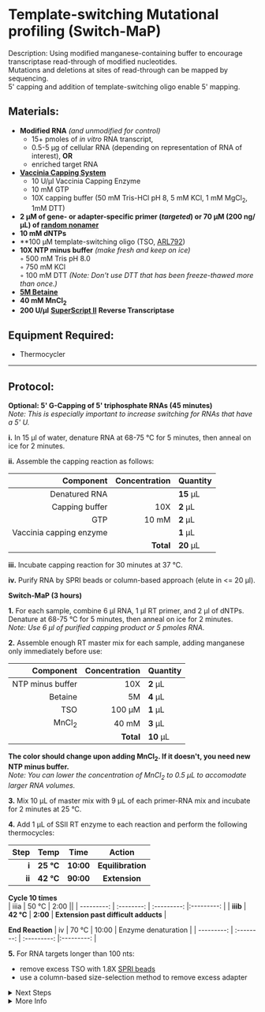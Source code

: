 Template-switching Mutational profiling (Switch-MaP)
================================================================================
Description: Using modified manganese-containing buffer to encourage transcriptase read-through of modified nucleotides.<br/>
Mutations and deletions at sites of read-through can be mapped by sequencing.<br/>
5' capping and addition of template-switching oligo enable 5' mapping.

Materials:
--------------------------------------------------------------------------------
  * **Modified RNA** _(and unmodified for control)_
    * 15+ pmoles of _in vitro_ RNA transcript,
    * 0.5-5 µg of cellular RNA (depending on representation of RNA of interest), **OR**
    * enriched target RNA
  * **[Vaccinia Capping System](https://www.neb.com/en-us/products/m2080-vaccinia-capping-system)**
    * 10 U/µl Vaccinia Capping Enzyme
    * 10 mM GTP
    * 10X capping buffer (50 mM Tris-HCl pH 8, 5 mM KCl, 1 mM MgCl<sub>2</sub>, 1mM DTT)
  * **2 µM of gene- or adapter-specific primer (_targeted_) or 70 µM (200 ng/µL) of [random nonamer](https://www.neb.com/products/s1254-random-primer-9#Product%20Information)**
  * **10 mM dNTPs**
  * **100 µM template-switching oligo (TSO, [ARL792](../ARL-primers.csv))
  * **10X NTP minus buffer** _(make fresh and keep on ice)_  
    ◦ 500 mM Tris pH 8.0  
    ◦ 750 mM KCl  
    ◦ 100 mM DTT _(Note: Don't use DTT that has been freeze-thawed more than once.)_  
  * [**5M Betaine**](https://www.fishersci.ca/shop/products/betaine-5m-solution-molecular-biology-grade-ultrapure-affymetrix-usb-3/aaj77507ucr)
  * **40 mM MnCl<sub>2</sub>**  
  * **200 U/µl** [**SuperScript II**](https://www.thermofisher.com/order/catalog/product/18064022#/18064022) **Reverse Transcriptase**
  
Equipment Required:
--------------------------------------------------------------------------------
  * Thermocycler

___
Protocol:
--------------------------------------------------------------------------------

**Optional: 5' G-Capping of 5' triphosphate RNAs (45 minutes)** <br/>
_Note: This is especially important to increase switching for RNAs that have a 5' U._

**i.** In 15 µl of water, denature RNA at 68-75 °C for 5 minutes, then anneal on ice for 2 minutes.

**ii.** Assemble the capping reaction as follows:

  | Component | Concentration | Quantity | 
  | ---------: | ---------: | :---------- |
  | Denatured RNA | | **15**  µL | 
  | Capping buffer| 10X | **2**  µL |
  | GTP | 10 mM | **2**  µL |
  | Vaccinia capping enzyme | | **1**  µL |
  || **Total** | **20** µL |

**iii.** Incubate capping reaction for 30 minutes at 37 °C.

**iv.** Purify RNA by SPRI beads or column-based approach (elute in <= 20 µl).

**Switch-MaP (3 hours)**

**1.** For each sample, combine 6 µl RNA, 1 µl RT primer, and 2 µl of dNTPs. <br/>
Denature at 68-75 °C for 5 minutes, then anneal on ice for 2 minutes. <br/>
_Note: Use 6 µl of purified capping product or 5 pmoles RNA._

**2.** Assemble enough RT master mix for each sample, adding manganese only immediately before use:

  | Component | Concentration | Quantity | 
  | ---------: | ---------: | :---------- |
  | NTP minus buffer | 10X | **2**  µL | 
  | Betaine | 5M | **4**  µL |
  | TSO | 100 µM | **1**  µL |
  | MnCl<sub>2</sub> | 40 mM | **3**  µL |
  || **Total** | **10** µL |
  
  **The color should change upon adding MnCl<sub>2</sub>. If it doesn't, you need new NTP minus buffer.**  
  _Note: You can lower the concentration of MnCl<sub>2</sub> to 0.5 µL to accomodate larger RNA volumes._
  
**3.** Mix 10 µL of master mix with 9 µL of each primer-RNA mix and incubate for 2 minutes at 25 °C. 

**4.** Add 1 µL of SSII RT enzyme to each reaction and perform the following thermocycles:

  | Step | Temp | Time | Action |
  | ---------: | :--------: | :---------: |:---------: |
  | **i** | **25 °C** | **10:00** | **Equilibration** |
  | **ii** | **42 °C** | **90:00** | **Extension** |
  
  **Cycle 10 times**  
  | iiia | 50 °C | 2:00 ||
  | ---------: | :--------: | :---------: |:---------: |
  | **iiib** | **42 °C** | **2:00** | **Extension past difficult adducts** |
 
  **End Reaction** 
  | iv | 70 °C | 10:00 | Enzyme denaturation |
  | ---------: | :--------: | :---------: |:---------: |

**5.** For RNA targets longer than 100 nts:  
- remove excess TSO with 1.8X [SPRI beads](../NGS/SPRI-beads.md) <br/>
- use a column-based size-selection method to remove excess adapter
  
<!-- The text below creates dropdown lists for links to next steps or hyperlinks -->

<details>
  <summary>Next Steps</summary>

</p> <a href="../NGS/Two-Step-PCR-Library.md">
2-step PCR library generation </a>

</details>

<details>
  <summary>More Info</summary>
  
  <a href="https://doi.org/10.1038/nprot.2015.103">
Original SHAPE-MaP Protocol</a>  

</details>

